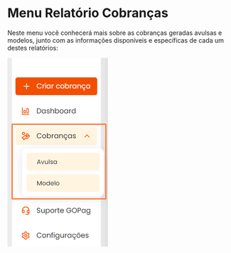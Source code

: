 # Menu Relatório Cobranças

<p>Neste menu você conhecerá mais sobre as cobranças geradas avulsas e modelos, junto com as informações disponíveis e específicas de cada um destes relatórios:</p>

![cobrancas_menu](/assets/prints/cobrancas_menu.png)
